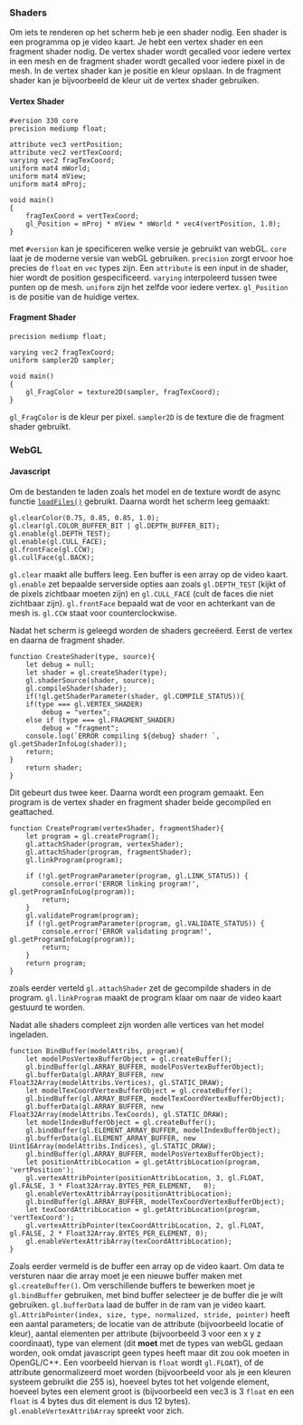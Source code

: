 ### Shaders

Om iets te renderen op het scherm heb je een shader nodig. Een shader is een programma op je video kaart. Je hebt een vertex shader en een fragment shader nodig.
De vertex shader wordt gecalled voor iedere vertex in een mesh en de fragment shader wordt gecalled voor iedere pixel in de mesh. In de vertex shader kan je positie en kleur opslaan. In de fragment shader kan je bijvoorbeeld de kleur uit de vertex shader gebruiken. 
#### Vertex Shader

```
#version 330 core
precision mediump float;  
  
attribute vec3 vertPosition;  
attribute vec2 vertTexCoord;  
varying vec2 fragTexCoord;  
uniform mat4 mWorld;  
uniform mat4 mView;  
uniform mat4 mProj;  
  
void main()  
{  
	fragTexCoord = vertTexCoord;  
	gl_Position = mProj * mView * mWorld * vec4(vertPosition, 1.0);  
}
```

met `#version` kan je specificeren welke versie je gebruikt van webGL. `core` laat je de moderne versie van webGL gebruiken. `precision` zorgt ervoor hoe precies de `float` en `vec` types zijn. Een `attribute` is een input in de shader, hier wordt de position gespecificeerd. `varying` interpoleerd tussen twee punten op de mesh. `uniform` zijn het zelfde voor iedere vertex. `gl_Position` is de positie van de huidige vertex.
#### Fragment Shader

```
precision mediump float;  
  
varying vec2 fragTexCoord;  
uniform sampler2D sampler;  
  
void main()  
{  
	gl_FragColor = texture2D(sampler, fragTexCoord);  
}
```

`gl_FragColor` is de kleur per pixel. `sampler2D` is de texture die de fragment shader gebruikt.

### WebGL
#### Javascript

Om de bestanden te laden zoals het model en de texture wordt de async functie  [`loadFiles()`](https://github.com/boi-one/WebGLCharacterViewer/blob/master/public/tools.js)  gebruikt. Daarna wordt het scherm leeg gemaakt:

```
gl.clearColor(0.75, 0.85, 0.85, 1.0);  
gl.clear(gl.COLOR_BUFFER_BIT | gl.DEPTH_BUFFER_BIT);  
gl.enable(gl.DEPTH_TEST);  
gl.enable(gl.CULL_FACE);  
gl.frontFace(gl.CCW);  
gl.cullFace(gl.BACK);
```

`gl.clear` maakt alle buffers leeg. Een buffer is een array op de video kaart. `gl.enable` zet bepaalde serverside opties aan zoals `gl.DEPTH_TEST` (kijkt of de pixels zichtbaar moeten zijn) en `gl.CULL_FACE` (cult de faces die niet zichtbaar zijn).  `gl.frontFace` bepaald wat de voor en achterkant van de mesh is. `gl.CCW`  staat voor counterclockwise.

Nadat het scherm is geleegd worden de shaders gecreëerd. Eerst de vertex en daarna de fragment shader.

```
function CreateShader(type, source){  
	let debug = null;  
	let shader = gl.createShader(type);  
	gl.shaderSource(shader, source);  
	gl.compileShader(shader);  
	if(!gl.getShaderParameter(shader, gl.COMPILE_STATUS)){  
	if(type === gl.VERTEX_SHADER)  
		debug = "vertex";  
	else if (type === gl.FRAGMENT_SHADER)  
		debug = "fragment";  
	console.log(`ERROR compiling ${debug} shader! `, gl.getShaderInfoLog(shader));  
	return;  
}  
	return shader;  
}
```

Dit gebeurt dus twee keer.
Daarna wordt een program gemaakt. Een program is de vertex shader en fragment shader beide gecompiled en geattached.

```
function CreateProgram(vertexShader, fragmentShader){  
	let program = gl.createProgram();  
	gl.attachShader(program, vertexShader);  
	gl.attachShader(program, fragmentShader);  
	gl.linkProgram(program);  
  
	if (!gl.getProgramParameter(program, gl.LINK_STATUS)) {  
		console.error('ERROR linking program!', gl.getProgramInfoLog(program));  
		return;  
	}  
	gl.validateProgram(program);  
	if (!gl.getProgramParameter(program, gl.VALIDATE_STATUS)) {  
		console.error('ERROR validating program!', gl.getProgramInfoLog(program));  
		return;  
	}  
	return program;  
}
```

zoals eerder verteld `gl.attachShader` zet de gecompilde shaders in de program. `gl.linkProgram` maakt de program klaar om naar de video kaart gestuurd te worden.

Nadat alle shaders compleet zijn worden alle vertices van het model ingeladen.

```
function BindBuffer(modelAttribs, program){  
	let modelPosVertexBufferObject = gl.createBuffer();  
	gl.bindBuffer(gl.ARRAY_BUFFER, modelPosVertexBufferObject);  
	gl.bufferData(gl.ARRAY_BUFFER, new Float32Array(modelAttribs.Vertices), gl.STATIC_DRAW);  
	let modelTexCoordVertexBufferObject = gl.createBuffer();  
	gl.bindBuffer(gl.ARRAY_BUFFER, modelTexCoordVertexBufferObject);  
	gl.bufferData(gl.ARRAY_BUFFER, new Float32Array(modelAttribs.TexCoords), gl.STATIC_DRAW);  
	let modelIndexBufferObject = gl.createBuffer();  
	gl.bindBuffer(gl.ELEMENT_ARRAY_BUFFER, modelIndexBufferObject);  
	gl.bufferData(gl.ELEMENT_ARRAY_BUFFER, new Uint16Array(modelAttribs.Indices), gl.STATIC_DRAW);  
	gl.bindBuffer(gl.ARRAY_BUFFER, modelPosVertexBufferObject);  
	let positionAttribLocation = gl.getAttribLocation(program, 'vertPosition');  
	gl.vertexAttribPointer(positionAttribLocation, 3, gl.FLOAT, gl.FALSE, 3 * Float32Array.BYTES_PER_ELEMENT,	0);  
	gl.enableVertexAttribArray(positionAttribLocation);  
	gl.bindBuffer(gl.ARRAY_BUFFER, modelTexCoordVertexBufferObject);  
	let texCoordAttribLocation = gl.getAttribLocation(program, 'vertTexCoord');  
	gl.vertexAttribPointer(texCoordAttribLocation, 2, gl.FLOAT, gl.FALSE, 2 * Float32Array.BYTES_PER_ELEMENT, 0);  
	gl.enableVertexAttribArray(texCoordAttribLocation);  
}
```

Zoals eerder vermeld is de buffer een array op de video kaart. Om data te versturen naar die array moet je een nieuwe buffer maken met `gl.createBuffer()`. Om verschillende buffers te bewerken moet je `gl.bindBuffer` gebruiken, met bind buffer selecteer je de buffer die je wilt gebruiken. `gl.bufferData` laad de buffer in de ram van je video kaart. `gl.AttribPointer(index, size, type, normalized, stride, pointer)` heeft een aantal parameters; de locatie van de attribute (bijvoorbeeld locatie of kleur), aantal elementen per attribute (bijvoorbeeld 3 voor een x y z coordinaat), type van element (dit **moet** met de types van webGL gedaan worden, ook omdat javascript geen types heeft maar dit zou ook moeten in OpenGL/C++. Een voorbeeld hiervan is `float` wordt `gl.FLOAT`), of de attribute genormalizeerd moet worden (bijvoorbeeld voor als je een kleuren systeem gebruikt die 255 is), hoeveel bytes tot het volgende element, hoeveel bytes een element groot is (bijvoorbeeld een vec3 is 3 `float` en een `float` is 4 bytes dus dit element is dus 12 bytes). `gl.enableVertexAttribArray` spreekt voor zich.
